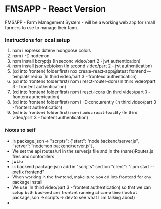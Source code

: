 # FMSAPP - React Version

FMSAPP - Farm Management System - will be a working web app for small farmers to use to manage their farm.

### Instructions for local setup

1. npm i express dotenv mongoose colors
2. npm i -D nodemon
3. npm install bcryptjs (In second video/part 2 - jwt authentication)
4. npm install jsonwebtoken (In second video/part 2 - jwt authentication)
5. (cd into frontend folder first) npx create-react-app@latest frontend --template redux (In third video/part 3 - frontend authentication)
6. (cd into frontend folder first) npm i react-router-dom (In third video/part 3 - frontent authentication)
7. (cd into frontend folder first) npm i react-icons (In third video/part 3 - frontent authentication)
8. (cd into frontend folder first) npm i -D concurrently (In third video/part 3 - frontent authentication)
9. (cd into frontend folder first) npm i axios react-toastify (In third video/part 3 - frontent authentication)

### Notes to self

- In package.json -> "scripts": {"start": "node backend/server.js", "server": "nodemon backend/server.js"},
- We set the api routes/url in the server.js file and in the (name)Routes.js files and contorollers
- jwt.io
- in backend package.json add in "scripts" section "client": "npm start --prefix frontend"
- When working in the frontend, make sure you cd into frontend for any package install
- We use (In third video/part 3 - frontent authentication) so that we can setup both backend and frontent running at same time (look at package.json -> scripts -> dev to see what I am talking about)
-
